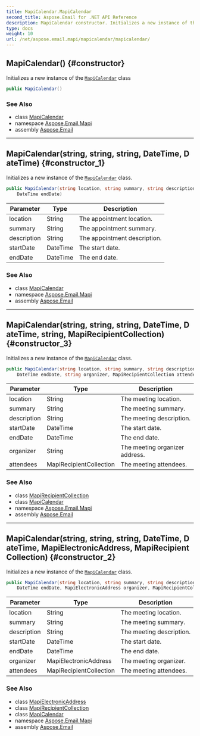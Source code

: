 ```yaml
---
title: MapiCalendar.MapiCalendar
second_title: Aspose.Email for .NET API Reference
description: MapiCalendar constructor. Initializes a new instance of the MapiCalendar class
type: docs
weight: 10
url: /net/aspose.email.mapi/mapicalendar/mapicalendar/
---
```

## MapiCalendar() {#constructor}

Initializes a new instance of the [`MapiCalendar`](../) class

```csharp
public MapiCalendar()
```

### See Also

* class [MapiCalendar](../)
* namespace [Aspose.Email.Mapi](../../mapicalendar/)
* assembly [Aspose.Email](../../../)

---

## MapiCalendar(string, string, string, DateTime, DateTime) {#constructor_1}

Initializes a new instance of the [`MapiCalendar`](../) class.

```csharp
public MapiCalendar(string location, string summary, string description, DateTime startDate, 
    DateTime endDate)
```

| Parameter | Type | Description |
| --- | --- | --- |
| location | String | The appointment location. |
| summary | String | The appointment summary. |
| description | String | The appointment description. |
| startDate | DateTime | The start date. |
| endDate | DateTime | The end date. |

### See Also

* class [MapiCalendar](../)
* namespace [Aspose.Email.Mapi](../../mapicalendar/)
* assembly [Aspose.Email](../../../)

---

## MapiCalendar(string, string, string, DateTime, DateTime, string, MapiRecipientCollection) {#constructor_3}

Initializes a new instance of the [`MapiCalendar`](../) class.

```csharp
public MapiCalendar(string location, string summary, string description, DateTime startDate, 
    DateTime endDate, string organizer, MapiRecipientCollection attendees)
```

| Parameter | Type | Description |
| --- | --- | --- |
| location | String | The meeting location. |
| summary | String | The meeting summary. |
| description | String | The meeting description. |
| startDate | DateTime | The start date. |
| endDate | DateTime | The end date. |
| organizer | String | The meeting organizer address. |
| attendees | MapiRecipientCollection | The meeting attendees. |

### See Also

* class [MapiRecipientCollection](../../mapirecipientcollection/)
* class [MapiCalendar](../)
* namespace [Aspose.Email.Mapi](../../mapicalendar/)
* assembly [Aspose.Email](../../../)

---

## MapiCalendar(string, string, string, DateTime, DateTime, MapiElectronicAddress, MapiRecipientCollection) {#constructor_2}

Initializes a new instance of the [`MapiCalendar`](../) class.

```csharp
public MapiCalendar(string location, string summary, string description, DateTime startDate, 
    DateTime endDate, MapiElectronicAddress organizer, MapiRecipientCollection attendees)
```

| Parameter | Type | Description |
| --- | --- | --- |
| location | String | The meeting location. |
| summary | String | The meeting summary. |
| description | String | The meeting description. |
| startDate | DateTime | The start date. |
| endDate | DateTime | The end date. |
| organizer | MapiElectronicAddress | The meeting organizer. |
| attendees | MapiRecipientCollection | The meeting attendees. |

### See Also

* class [MapiElectronicAddress](../../mapielectronicaddress/)
* class [MapiRecipientCollection](../../mapirecipientcollection/)
* class [MapiCalendar](../)
* namespace [Aspose.Email.Mapi](../../mapicalendar/)
* assembly [Aspose.Email](../../../)


